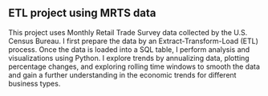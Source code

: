 ## ETL project using MRTS data

This project uses Monthly Retail Trade Survey data collected by the U.S. Census Bureau. I first prepare the data by an Extract-Transform-Load (ETL) process. Once the data is loaded into a SQL table, I perform analysis and visualizations using Python. I explore trends by annualizing data, plotting percentage changes, and exploring rolling time windows to smooth the data and gain a further understanding in the economic trends for different business types.
